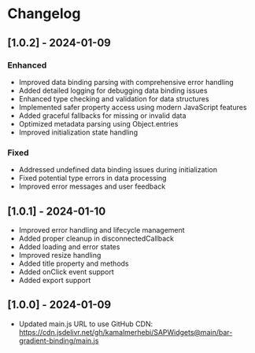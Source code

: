 # Changelog

## [1.0.2] - 2024-01-09

### Enhanced
- Improved data binding parsing with comprehensive error handling
- Added detailed logging for debugging data binding issues
- Enhanced type checking and validation for data structures
- Implemented safer property access using modern JavaScript features
- Added graceful fallbacks for missing or invalid data
- Optimized metadata parsing using Object.entries
- Improved initialization state handling

### Fixed
- Addressed undefined data binding issues during initialization
- Fixed potential type errors in data processing
- Improved error messages and user feedback

## [1.0.1] - 2024-01-10
- Improved error handling and lifecycle management
- Added proper cleanup in disconnectedCallback
- Added loading and error states
- Improved resize handling
- Added title property and methods
- Added onClick event support
- Added export support

## [1.0.0] - 2024-01-09
- Updated main.js URL to use GitHub CDN: https://cdn.jsdelivr.net/gh/kamalmerhebi/SAPWidgets@main/bar-gradient-binding/main.js
